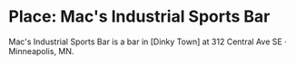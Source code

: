 # Place: Mac's Industrial Sports Bar

Mac's Industrial Sports Bar is a bar in [Dinky Town] at 312 Central Ave SE · Minneapolis, MN.
